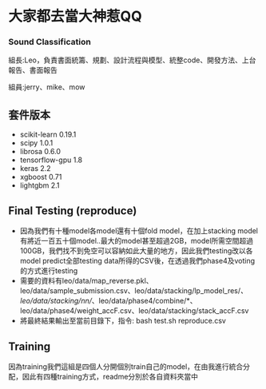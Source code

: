# 大家都去當大神惹QQ
### Sound Classification ###

組長:Leo，負責書面統籌、規劃、設計流程與模型、統整code、開發方法、上台報告、書面報告

組員:jerry、mike、mow

## 套件版本 ##
- scikit-learn 0.19.1
- scipy 1.0.1
- librosa 0.6.0
- tensorflow-gpu 1.8
- keras 2.2
- xgboost 0.71
- lightgbm 2.1

## Final Testing (reproduce) ##
- 因為我們有十種model各model還有十個fold model，在加上stacking model有將近一百五十個model..最大的model甚至超過2GB，model所需空間超過100GB，我們找不到免空可以容納如此大量的地方，因此我們testing改以各model predict全部testing data所得的CSV後，在透過我們phase4及voting的方式進行testing
- 需要的資料有leo/data/map_reverse.pkl、leo/data/sample_submission.csv、leo/data/stacking/lp_model_res/*、leo/data/stacking/nn/*、leo/data/phase4/combine/*、leo/data/phase4/weight_accF.csv、leo/data/stacking/stack_accF.csv
- 將最終結果輸出至當前目錄下，指令: bash test.sh reproduce.csv

## Training ##
因為training我們這組是四個人分開個別train自己的model，在由我進行統合分配，因此有四種training方式，readme分別於各自資料夾當中

